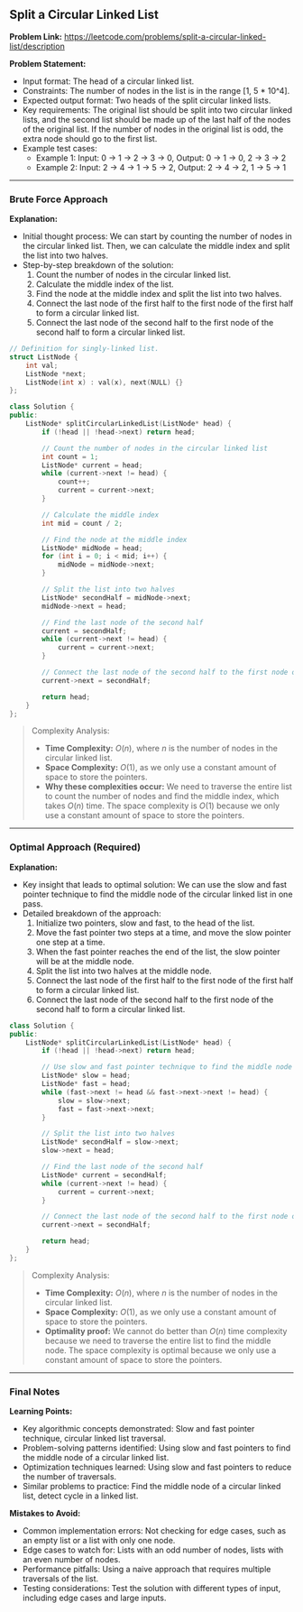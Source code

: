 ## Split a Circular Linked List
**Problem Link:** https://leetcode.com/problems/split-a-circular-linked-list/description

**Problem Statement:**
- Input format: The head of a circular linked list.
- Constraints: The number of nodes in the list is in the range [1, 5 * 10^4].
- Expected output format: Two heads of the split circular linked lists.
- Key requirements: The original list should be split into two circular linked lists, and the second list should be made up of the last half of the nodes of the original list. If the number of nodes in the original list is odd, the extra node should go to the first list.
- Example test cases:
  - Example 1: Input: 0 -> 1 -> 2 -> 3 -> 0, Output: 0 -> 1 -> 0, 2 -> 3 -> 2
  - Example 2: Input: 2 -> 4 -> 1 -> 5 -> 2, Output: 2 -> 4 -> 2, 1 -> 5 -> 1

---

### Brute Force Approach
**Explanation:**
- Initial thought process: We can start by counting the number of nodes in the circular linked list. Then, we can calculate the middle index and split the list into two halves.
- Step-by-step breakdown of the solution:
  1. Count the number of nodes in the circular linked list.
  2. Calculate the middle index of the list.
  3. Find the node at the middle index and split the list into two halves.
  4. Connect the last node of the first half to the first node of the first half to form a circular linked list.
  5. Connect the last node of the second half to the first node of the second half to form a circular linked list.

```cpp
// Definition for singly-linked list.
struct ListNode {
    int val;
    ListNode *next;
    ListNode(int x) : val(x), next(NULL) {}
};

class Solution {
public:
    ListNode* splitCircularLinkedList(ListNode* head) {
        if (!head || !head->next) return head;

        // Count the number of nodes in the circular linked list
        int count = 1;
        ListNode* current = head;
        while (current->next != head) {
            count++;
            current = current->next;
        }

        // Calculate the middle index
        int mid = count / 2;

        // Find the node at the middle index
        ListNode* midNode = head;
        for (int i = 0; i < mid; i++) {
            midNode = midNode->next;
        }

        // Split the list into two halves
        ListNode* secondHalf = midNode->next;
        midNode->next = head;

        // Find the last node of the second half
        current = secondHalf;
        while (current->next != head) {
            current = current->next;
        }

        // Connect the last node of the second half to the first node of the second half
        current->next = secondHalf;

        return head;
    }
};
```

> Complexity Analysis:
> - **Time Complexity:** $O(n)$, where $n$ is the number of nodes in the circular linked list.
> - **Space Complexity:** $O(1)$, as we only use a constant amount of space to store the pointers.
> - **Why these complexities occur:** We need to traverse the entire list to count the number of nodes and find the middle index, which takes $O(n)$ time. The space complexity is $O(1)$ because we only use a constant amount of space to store the pointers.

---

### Optimal Approach (Required)
**Explanation:**
- Key insight that leads to optimal solution: We can use the slow and fast pointer technique to find the middle node of the circular linked list in one pass.
- Detailed breakdown of the approach:
  1. Initialize two pointers, slow and fast, to the head of the list.
  2. Move the fast pointer two steps at a time, and move the slow pointer one step at a time.
  3. When the fast pointer reaches the end of the list, the slow pointer will be at the middle node.
  4. Split the list into two halves at the middle node.
  5. Connect the last node of the first half to the first node of the first half to form a circular linked list.
  6. Connect the last node of the second half to the first node of the second half to form a circular linked list.

```cpp
class Solution {
public:
    ListNode* splitCircularLinkedList(ListNode* head) {
        if (!head || !head->next) return head;

        // Use slow and fast pointer technique to find the middle node
        ListNode* slow = head;
        ListNode* fast = head;
        while (fast->next != head && fast->next->next != head) {
            slow = slow->next;
            fast = fast->next->next;
        }

        // Split the list into two halves
        ListNode* secondHalf = slow->next;
        slow->next = head;

        // Find the last node of the second half
        ListNode* current = secondHalf;
        while (current->next != head) {
            current = current->next;
        }

        // Connect the last node of the second half to the first node of the second half
        current->next = secondHalf;

        return head;
    }
};
```

> Complexity Analysis:
> - **Time Complexity:** $O(n)$, where $n$ is the number of nodes in the circular linked list.
> - **Space Complexity:** $O(1)$, as we only use a constant amount of space to store the pointers.
> - **Optimality proof:** We cannot do better than $O(n)$ time complexity because we need to traverse the entire list to find the middle node. The space complexity is optimal because we only use a constant amount of space to store the pointers.

---

### Final Notes

**Learning Points:**
- Key algorithmic concepts demonstrated: Slow and fast pointer technique, circular linked list traversal.
- Problem-solving patterns identified: Using slow and fast pointers to find the middle node of a circular linked list.
- Optimization techniques learned: Using slow and fast pointers to reduce the number of traversals.
- Similar problems to practice: Find the middle node of a circular linked list, detect cycle in a linked list.

**Mistakes to Avoid:**
- Common implementation errors: Not checking for edge cases, such as an empty list or a list with only one node.
- Edge cases to watch for: Lists with an odd number of nodes, lists with an even number of nodes.
- Performance pitfalls: Using a naive approach that requires multiple traversals of the list.
- Testing considerations: Test the solution with different types of input, including edge cases and large inputs.